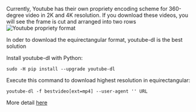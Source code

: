 Currently, Youtube has their own propriety encoding scheme for 360-degree video in 2K and 4K resolution. 
If you download these videos, you will see the frame is cut and arranged into two rows
![Youtube propriety format](https://github.com/phananh1010/download-highres-youtubevid/blob/master/deer_0_01.jpg?raw=true)

In oder to download the equirectangular format, youtube-dl is the best solution

Install youtube-dl with Python:

`sudo -H pip install --upgrade youtube-dl`

Execute this command to download highest resolution in equirectangular:

`youtube-dl -f bestvideo[ext=mp4] --user-agent '' URL`


More detail [here](https://github.com/ytdl-org/youtube-dl/issues/15267)
